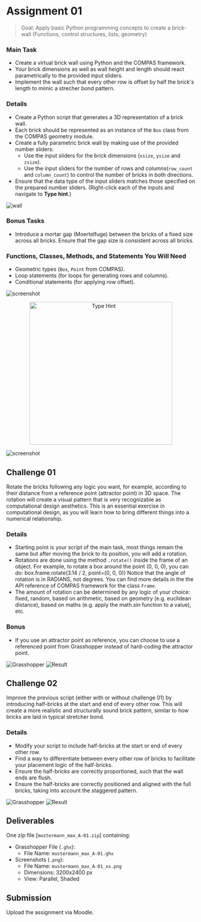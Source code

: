 # Assignment 01

> Goal: Apply basic Python programming concepts to create a brick-wall (Functions, control structures, lists, geometry)

### Main Task

- Create a virtual brick wall using Python and the COMPAS framework. 
- Your brick dimensions as well as wall height and length should react parametrically to 
the provided input sliders.
- Implement the wall such that every other row is offset by half the brick's length to mimic 
a strecher bond pattern.

### Details

- Create a Python script that generates a 3D representation of a brick wall.
- Each brick should be represented as an instance of the `Box` class from the COMPAS geometry 
module.
- Create a fully parametric brick wall by making use of the provided number sliders:
  - Use the input sliders for the brick dimensions (`xsize`, `ysize` and `zsize`).
  - Use the input sliders for the number of rows and columns(`row_count` and `column_count`) to 
  control the number of bricks in both directions.
- Ensure that the data type of the input sliders matches those specified on the prepared 
number sliders. (Right-click each of the inputs and navigate to **Type hint**.)

<!-- ![brick](./images/A01_brick_sizes.png) -->
![wall](./images/A01_brick_wall.png)

### Bonus Tasks

- Introduce a mortar gap (Moertelfuge) between the bricks of a fixed size across all bricks. 
  Ensure that the gap size is consistent across all bricks.

### Functions, Classes, Methods, and Statements You Will Need

- Geometric types (`Box`, `Point` from COMPAS).
- Loop statements (for loops for generating rows and columns).
- Conditional statements (for applying row offset).

![screenshot](images/a01-main-task-gh-hs25.png)

<p align="middle">
<img src="./images/type-hint.png" alt="Type Hint" height="380"/>
</p>

![screenshot](images/a01-main-task-hs25.png)

## Challenge 01

Rotate the bricks following any logic you want, for example, according
to their distance from a reference point (attractor point) in 3D space.
The rotation will create a visual pattern that is very recognizable as computational design aesthetics.
This is an essential exercise in computational design, as you will learn how to bring
different things into a numerical relationship.

### Details

- Starting point is your script of the main task, most things remain the same but after
  moving the brick to its position, you will add a rotation.
- Rotations are done using the method `.rotate()` inside the frame of an object.
  For example, to rotate a box around the point (0, 0, 0), you can do:
      box.frame.rotate(3.14 / 2, point=(0, 0, 0))
  Notice that the angle of rotation is in RADIANS, not degrees.
  You can find more details in the the API reference of COMPAS framework for the class `Frame`.
- The amount of rotation can be determined by any logic of your choice: fixed, random, based 
  on arithmetic, based on geometry (e.g. euclidean distance), based on maths (e.g. apply
  the math.sin function to a value), etc.

### Bonus

- If you use an attractor point as reference, you can choose to use a referenced point
  from Grasshopper instead of hard-coding the attractor point.

![Grasshopper](images/a01-challenge1-gh-hs25.png)
![Result](images/a01-challenge1-hs25.png)

## Challenge 02

Improve the previous script (either with or without challenge 01) by introducing
half-bricks at the start and end of every other row. This will create a more
realistic and structurally sound brick pattern, similar to how bricks are laid
in typical stretcher bond.

### Details

- Modify your script to include half-bricks at the start or end of every other row.
- Find a way to differentiate between every other row of bricks to facilitate your placement logic of the half-bricks.
- Ensure the half-bricks are correctly proportioned, such that the wall ends are flush.
- Ensure the half-bricks are correctly positioned and aligned with the full bricks, taking into account the staggered pattern.

![Grasshopper](images/a01-challenge2-gh-hs25.png)
![Result](images/a01-challenge2-hs25.png)

## Deliverables

One zip file [`mustermann_max_A-01.zip`] containing:

- Grasshopper File (`.ghx`):
  - File Name: `mustermann_max_A-01.ghx`
- Screenshots (`.png`):
  - File Name: `mustermann_max_A-01_xx.png`
  - Dimensions: 3200x2400 px
  - View: Parallel, Shaded

## Submission

Upload the assignment via Moodle.